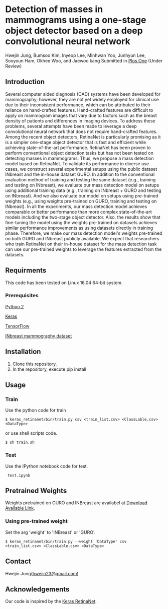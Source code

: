 # Detection of masses in mammograms using a one-stage object detector based on a deep convolutional neural network
Hwejin Jung, Bumsoo Kim, Inyeop Lee, Minhwan Yoo, Junhyun Lee, Sooyoun Ham, Okhee Woo, and Jaewoo kang 
Submitted in [Plos One](http://journals.plos.org/plosone/) (Under Review)

## Introduction
Several computer aided diagnosis (CAD) systems have been developed for mammography; however, they are not yet widely employed for clinical use due to their inconsistent performance, which can be attributed to their reliance on hand-crafted features. Hand-crafted features are difficult to apply on mammogram images that vary due to factors such as the breast density of patients and differences in imaging devices. To address these problems, several attempts have been made to leverage a deep convolutional neural network that does not require hand-crafted features. Among the recent object detectors, RetinaNet is particularly promising as it is a simpler one-stage object detector that is fast and efficient while achieving state-of-the-art performance. RetinaNet has been proven to perform conventional object detection tasks but has not been tested on detecting masses in mammograms. Thus, we propose a mass detection model based on RetinaNet. To validate its performance in diverse use cases, we construct several experimental setups using the public dataset INbreast and the in-house dataset GURO. In addition to the conventional evaluation method of training and testing the same dataset (e.g., training and testing on INbreast), we evaluate our mass detection model on setups using additional training data (e.g., training on INbreast + GURO and testing on INbreast). And we also evaluate our model on setups using pre-trained weights (e.g., using weights pre-trained on GURO, training and testing on INbreast). In all the experiments, our mass detection model achieves comparable or better performance than more complex state-of-the-art models including the two-stage object detector. Also, the results show that fine-tuning the model using the weights pre-trained on datasets achieves similar performance improvements as using datasets directly in training phase. Therefore, we make our mass detection model's weights pre-trained on both GURO and INbreast publicly available. We expect that researchers who train RetinaNet on their in-house dataset for the mass detection task can use our pre-trained weights to leverage the features extracted from the datasets.  


## Requirments

This code has been tested on Linux 16.04 64-bit system.

### Prerequisites

[Python 2](https://www.python.org/download/releases/2.7.2/)

[Keras](https://keras.io/)

[TensorFlow](https://www.tensorflow.org/)

[INbreast mammography dataset](http://medicalresearch.inescporto.pt/breastresearch/index.php/Get_INbreast_Database) 


## Installation

1. Clone this repository.
2. In the repository, execute pip install 



## Usage
### Train

Use the python code for train

    $ keras_retinanet/bin/train.py csv <train_list.csv> <ClassLable.csv> <DataType>
    
or use shell scripts code.

    $ sh train.sh   
<!--

    $ keras_retinanet/bin/train.py csv '/media/hwejin/SSD_1/DATA/DATAForPaper_v2/GURO/0_train.csv' '/media/hwejin/SSD_1/DATA/DATAForPaper_v2/Common/class.csv' 'GURO'
-->
    
### Test

Use the IPython notebook code for test.

     test.ipynb

## Pretrained Weights

Weights pretrained on GURO and INBreast are availabel at [Download Available Link](https://drive.google.com/open?id=12H5E07s3m3pcDtqDpDmWs0IpWt6CIUrb).

### Using pre-trained weight
Set the arg 'weight' to 'INBreast' or 'GURO'.

    $ keras_retinanet/bin/train.py --weight 'DataType' csv <train_list.csv> <ClassLable.csv> <DataType>
    
    
    
    


## Contact

Hwejin Jung(hwejin23@gmail.com)



## Acknowledgements

Our code is inspired by the [Keras RetinaNet](https://github.com/fizyr/keras-retinanet).
